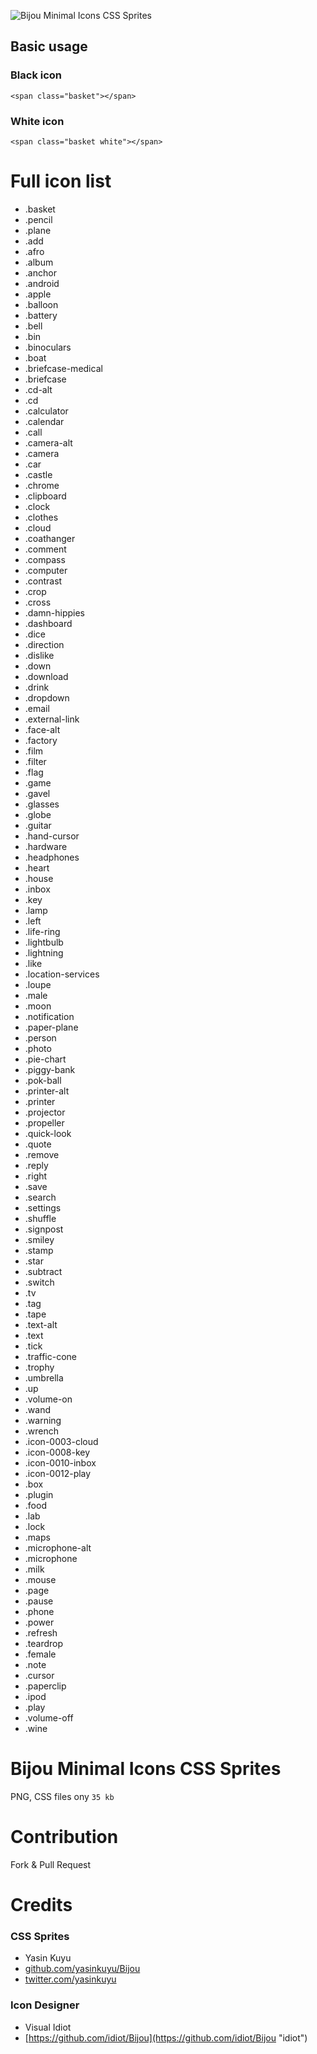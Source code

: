 ![Bijou Minimal Icons CSS Sprites](https://raw.githubusercontent.com/yasinkuyu/Bijou/master/screenshot.png)

## Basic usage

### Black icon

` <span class="basket"></span>  `

### White icon

` <span class="basket white"></span> `

# Full icon list

  * .basket
  * .pencil
  * .plane
  * .add
  * .afro
  * .album
  * .anchor
  * .android
  * .apple
  * .balloon
  * .battery
  * .bell
  * .bin
  * .binoculars
  * .boat
  * .briefcase-medical
  * .briefcase
  * .cd-alt
  * .cd
  * .calculator
  * .calendar
  * .call
  * .camera-alt
  * .camera
  * .car
  * .castle
  * .chrome
  * .clipboard
  * .clock
  * .clothes
  * .cloud
  * .coathanger
  * .comment
  * .compass
  * .computer
  * .contrast
  * .crop
  * .cross
  * .damn-hippies
  * .dashboard
  * .dice
  * .direction
  * .dislike
  * .down
  * .download
  * .drink
  * .dropdown
  * .email
  * .external-link
  * .face-alt
  * .factory
  * .film
  * .filter
  * .flag
  * .game
  * .gavel
  * .glasses
  * .globe
  * .guitar
  * .hand-cursor
  * .hardware
  * .headphones
  * .heart
  * .house
  * .inbox
  * .key
  * .lamp
  * .left
  * .life-ring
  * .lightbulb
  * .lightning
  * .like
  * .location-services
  * .loupe
  * .male
  * .moon
  * .notification
  * .paper-plane
  * .person
  * .photo
  * .pie-chart
  * .piggy-bank
  * .pok-ball
  * .printer-alt
  * .printer
  * .projector
  * .propeller
  * .quick-look
  * .quote
  * .remove
  * .reply
  * .right
  * .save
  * .search
  * .settings
  * .shuffle
  * .signpost
  * .smiley
  * .stamp
  * .star
  * .subtract
  * .switch
  * .tv
  * .tag
  * .tape
  * .text-alt
  * .text
  * .tick
  * .traffic-cone
  * .trophy
  * .umbrella
  * .up
  * .volume-on
  * .wand
  * .warning
  * .wrench
  * .icon-0003-cloud
  * .icon-0008-key
  * .icon-0010-inbox
  * .icon-0012-play
  * .box
  * .plugin
  * .food
  * .lab
  * .lock
  * .maps
  * .microphone-alt
  * .microphone
  * .milk
  * .mouse
  * .page
  * .pause
  * .phone
  * .power
  * .refresh
  * .teardrop
  * .female
  * .note
  * .cursor
  * .paperclip
  * .ipod
  * .play
  * .volume-off
  * .wine
  
# Bijou Minimal Icons CSS Sprites
PNG, CSS files ony `35 kb`

# Contribution
Fork & Pull Request

# Credits

### CSS Sprites

- Yasin Kuyu 
- [github.com/yasinkuyu/Bijou](github.com/yasinkuyu/Bijou "Yasin Kuyu")
- [twitter.com/yasinkuyu](twitter.com/yasinkuyu "twitter")

### Icon Designer

- Visual Idiot 
- [https://github.com/idiot/Bijou](https://github.com/idiot/Bijou "idiot")


